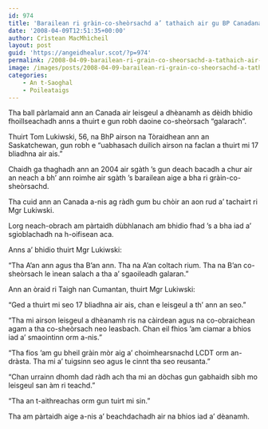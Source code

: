 ```yaml
---
id: 974
title: 'Barailean ri gràin-co-sheòrsachd a’ tathaich air gu BP Canadanach'
date: '2008-04-09T12:51:35+00:00'
author: Crìstean MacMhìcheil
layout: post
guid: 'https://angeidhealur.scot/?p=974'
permalink: /2008-04-09-barailean-ri-grain-co-sheorsachd-a-tathaich-air-gu-bp-canadanach/
image: /images/posts/2008-04-09-barailean-ri-grain-co-sheorsachd-a-tathaich-air-gu-bp-canadanach.webp
categories:
    - An t-Saoghal
    - Poileataigs
---
```


Tha ball pàrlamaid ann an Canada air leisgeul a dhèanamh as dèidh bhidio fhoillseachadh anns a thuirt e gun robh daoine co-sheòrsach “galarach”.

Thuirt Tom Lukiwski, 56, na BhP airson na Tòraidhean ann an Saskatchewan, gun robh e “uabhasach duilich airson na faclan a thuirt mi 17 bliadhna air ais.”

Chaidh ga thaghadh ann an 2004 air sgàth ’s gun deach bacadh a chur air an neach a bh’ ann roimhe air sgàth ’s barailean aige a bha ri gràin-co-sheòrsachd.

Tha cuid ann an Canada a-nis ag ràdh gum bu chòir an aon rud a’ tachairt ri Mgr Lukiwski.

Lorg neach-obrach am pàrtaidh dùbhlanach am bhidio fhad ’s a bha iad a’ sgioblachadh na h-oifisean aca.

Anns a’ bhidio thuirt Mgr Lukiwski:

“Tha A’an ann agus tha B’an ann. Tha na A’an coltach rium. Tha na B’an co-sheòrsach le ìnean salach a tha a’ sgaoileadh galaran.”

Ann an òraid ri Taigh nan Cumantan, thuirt Mgr Lukiwski:

“Ged a thuirt mi seo 17 bliadhna air ais, chan e leisgeul a th’ ann an seo.”

“Tha mi airson leisgeul a dhèanamh ris na càirdean agus na co-obraichean agam a tha co-sheòrsach neo leasbach. Chan eil fhios ’am ciamar a bhios iad a’ smaointinn orm a-nis.”

“Tha fios ’am gu bheil gràin mòr aig a’ choimhearsnachd LCDT orm an-dràsta. Tha mi a’ tuigsinn seo agus le cinnt tha seo reusanta.”

“Chan urrainn dhomh dad ràdh ach tha mi an dòchas gun gabhaidh sibh mo leisgeul san àm ri teachd.”

“Tha an t-aithreachas orm gun tuirt mi sin.”

Tha am pàrtaidh aige a-nis a’ beachdachadh air na bhios iad a’ dèanamh.
